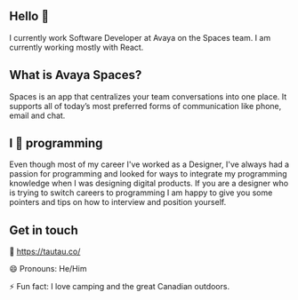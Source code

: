 ## Hello 👋 
I currently work Software Developer at Avaya on the Spaces team. I am currently working mostly with React.

## What is Avaya Spaces?
Spaces is an app that centralizes your team conversations into one place. It supports all of today’s most preferred forms of communication like phone, email and chat.

## I 💚 programming
Even though most of my career I've worked as a Designer, I've always had a passion for programming and looked for ways to integrate my programming knowledge when I was designing digital products. If you are a designer who is trying to switch careers to programming I am happy to give you some pointers and tips on how to interview and position yourself. 

## Get in touch

🔗 https://tautau.co/

😄 Pronouns: He/Him

⚡  Fun fact: I love camping and the great Canadian outdoors.

<!--
**taulant/taulant** is a ✨ _special_ ✨ repository because its `README.md` (this file) appears on your GitHub profile.


-->
